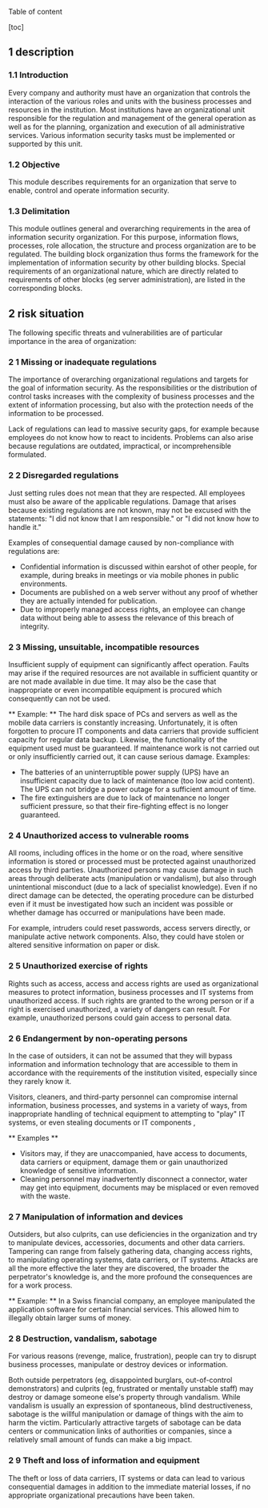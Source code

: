 Table of content

[toc]
 
1 description
--------------

### 1.1 Introduction

Every company and authority must have an organization that controls the interaction of the various roles and units with the business processes and resources in the institution. Most institutions have an organizational unit responsible for the regulation and management of the general operation as well as for the planning, organization and execution of all administrative services. Various information security tasks must be implemented or supported by this unit.

### 1.2 Objective

This module describes requirements for an organization that serve to enable, control and operate information security.

### 1.3 Delimitation

This module outlines general and overarching requirements in the area of ​​information security organization. For this purpose, information flows, processes, role allocation, the structure and process organization are to be regulated. The building block organization thus forms the framework for the implementation of information security by other building blocks. Special requirements of an organizational nature, which are directly related to requirements of other blocks (eg server administration), are listed in the corresponding blocks.

2 risk situation
-----------------

The following specific threats and vulnerabilities are of particular importance in the area of ​​organization:

### 2 1 Missing or inadequate regulations

The importance of overarching organizational regulations and targets for the goal of information security. As the responsibilities or the distribution of control tasks increases with the complexity of business processes and the extent of information processing, but also with the protection needs of the information to be processed.

Lack of regulations can lead to massive security gaps, for example because employees do not know how to react to incidents. Problems can also arise because regulations are outdated, impractical, or incomprehensible formulated.

### 2 2 Disregarded regulations

Just setting rules does not mean that they are respected. All employees must also be aware of the applicable regulations. Damage that arises because existing regulations are not known, may not be excused with the statements: "I did not know that I am responsible." or "I did not know how to handle it."

Examples of consequential damage caused by non-compliance with regulations are:

* Confidential information is discussed within earshot of other people, for example, during breaks in meetings or via mobile phones in public environments.
* Documents are published on a web server without any proof of whether they are actually intended for publication.
* Due to improperly managed access rights, an employee can change data without being able to assess the relevance of this breach of integrity.
### 2 3 Missing, unsuitable, incompatible resources

Insufficient supply of equipment can significantly affect operation. Faults may arise if the required resources are not available in sufficient quantity or are not made available in due time. It may also be the case that inappropriate or even incompatible equipment is procured which consequently can not be used.

** Example: ** The hard disk space of PCs and servers as well as the mobile data carriers is constantly increasing. Unfortunately, it is often forgotten to procure IT components and data carriers that provide sufficient capacity for regular data backup.
Likewise, the functionality of the equipment used must be guaranteed. If maintenance work is not carried out or only insufficiently carried out, it can cause serious damage. Examples:

* The batteries of an uninterruptible power supply (UPS) have an insufficient capacity due to lack of maintenance (too low acid content). The UPS can not bridge a power outage for a sufficient amount of time.
* The fire extinguishers are due to lack of maintenance no longer sufficient pressure, so that their fire-fighting effect is no longer guaranteed.
### 2 4 Unauthorized access to vulnerable rooms

All rooms, including offices in the home or on the road, where sensitive information is stored or processed must be protected against unauthorized access by third parties. Unauthorized persons may cause damage in such areas through deliberate acts (manipulation or vandalism), but also through unintentional misconduct (due to a lack of specialist knowledge). Even if no direct damage can be detected, the operating procedure can be disturbed even if it must be investigated how such an incident was possible or whether damage has occurred or manipulations have been made.

For example, intruders could reset passwords, access servers directly, or manipulate active network components. Also, they could have stolen or altered sensitive information on paper or disk.

### 2 5 Unauthorized exercise of rights

Rights such as access, access and access rights are used as organizational measures to protect information, business processes and IT systems from unauthorized access. If such rights are granted to the wrong person or if a right is exercised unauthorized, a variety of dangers can result. For example, unauthorized persons could gain access to personal data.

### 2 6 Endangerment by non-operating persons

In the case of outsiders, it can not be assumed that they will bypass information and information technology that are accessible to them in accordance with the requirements of the institution visited, especially since they rarely know it.

Visitors, cleaners, and third-party personnel can compromise internal information, business processes, and systems in a variety of ways, from inappropriate handling of technical equipment to attempting to "play" IT systems, or even stealing documents or IT components ,

** Examples **

* Visitors may, if they are unaccompanied, have access to documents, data carriers or equipment, damage them or gain unauthorized knowledge of sensitive information.
* Cleaning personnel may inadvertently disconnect a connector, water may get into equipment, documents may be misplaced or even removed with the waste.
### 2 7 Manipulation of information and devices

Outsiders, but also culprits, can use deficiencies in the organization and try to manipulate devices, accessories, documents and other data carriers. Tampering can range from falsely gathering data, changing access rights, to manipulating operating systems, data carriers, or IT systems. Attacks are all the more effective the later they are discovered, the broader the perpetrator's knowledge is, and the more profound the consequences are for a work process.

** Example: ** In a Swiss financial company, an employee manipulated the application software for certain financial services. This allowed him to illegally obtain larger sums of money.

### 2 8 Destruction, vandalism, sabotage
For various reasons (revenge, malice, frustration), people can try to disrupt business processes, manipulate or destroy devices or information.

Both outside perpetrators (eg, disappointed burglars, out-of-control demonstrators) and culprits (eg, frustrated or mentally unstable staff) may destroy or damage someone else's property through vandalism. While vandalism is usually an expression of spontaneous, blind destructiveness, sabotage is the willful manipulation or damage of things with the aim to harm the victim. Particularly attractive targets of sabotage can be data centers or communication links of authorities or companies, since a relatively small amount of funds can make a big impact.

### 2 9 Theft and loss of information and equipment

The theft or loss of data carriers, IT systems or data can lead to various consequential damages in addition to the immediate material losses, if no appropriate organizational precautions have been taken.
